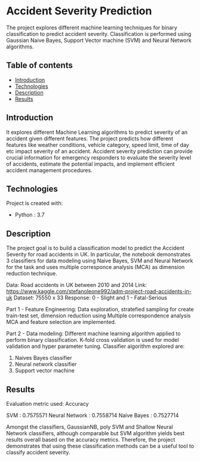 # Accident Severity Prediction
The project explores different machine learning techniques for binary classification to predict accident severity. Classification is performed using Gaussian Naive Bayes, Support Vector machine (SVM) and Neural Network algorithms.

## Table of contents
* [Introduction](#introduction)
* [Technologies](#technologies)
* [Description](#description)
* [Results](#results)

## Introduction
It explores different Machine Learning algorithms to predict severity of an accident given different features. The project predicts how different features like weather conditions, vehicle category, speed limit, time of day etc impact severity of an accident. Accident severity prediction can provide crucial information for emergency responders to evaluate the severity level of accidents, estimate the potential impacts, and implement efficient accident management procedures.

## Technologies
Project is created with:
* Python : 3.7

## Description
The project goal is to build a classification model to predict the Accident Severity for road accidents in UK. In particular, the notebook demonstrates 3 classifiers for data modeling using Naive Bayes, SVM and Neural Network for the task and uses multiple corresponce analysis (MCA) as dimension reduction technique.

Data: Road accidents in UK between 2010 and 2014 Link: https://www.kaggle.com/stefanoleone992/adm-project-road-accidents-in-uk Dataset: 75550 x 33 Response: 0 - Slight and 1 - Fatal-Serious

Part 1 - Feature Engineering: Data exploration, stratefied sampling for create train-test set, dimension reduction using Multiple correspondence analysis MCA and feature selection are  implemented.

Part 2 - Data modeling: Different machine learning algorithm applied to perform binary classification. K-fold cross validation is used for model validation and hyper parameter tuning. Classifier algorithm explored are:
1. Naives Bayes classifier
2. Neural network classifier
3. Support vector machine 

## Results
Evaluation metric used: Accuracy

SVM : 0.7575571
Neural Network : 0.7558714
Naive Bayes : 0.7527714 

Amongst the classifiers, GaussianNB, poly SVM and Shallow Neural Network classifiers, although comparable but SVM algorithm yields best results overall based on the accuracy metrics. Therefore, the project demonstrates that using these classification methods can be a useful tool to classify accident severity.
